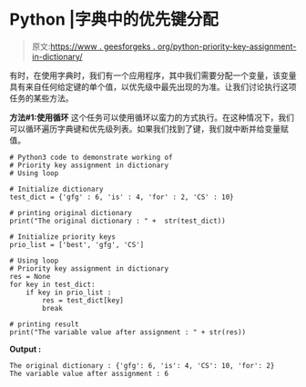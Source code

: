 # Python |字典中的优先键分配

> 原文:[https://www . geesforgeks . org/python-priority-key-assignment-in-dictionary/](https://www.geeksforgeeks.org/python-priority-key-assignment-in-dictionary/)

有时，在使用字典时，我们有一个应用程序，其中我们需要分配一个变量，该变量具有来自任何给定键的单个值，以优先级中最先出现的为准。让我们讨论执行这项任务的某些方法。

**方法#1:使用循环**
这个任务可以使用循环以蛮力的方式执行。在这种情况下，我们可以循环遍历字典键和优先级列表。如果我们找到了键，我们就中断并给变量赋值。

```
# Python3 code to demonstrate working of
# Priority key assignment in dictionary
# Using loop

# Initialize dictionary
test_dict = {'gfg' : 6, 'is' : 4, 'for' : 2, 'CS' : 10}

# printing original dictionary
print("The original dictionary : " +  str(test_dict))

# Initialize priority keys
prio_list = ['best', 'gfg', 'CS']

# Using loop
# Priority key assignment in dictionary
res = None
for key in test_dict:
    if key in prio_list :
        res = test_dict[key]
        break

# printing result 
print("The variable value after assignment : " + str(res))
```

**Output :**

```
The original dictionary : {'gfg': 6, 'is': 4, 'CS': 10, 'for': 2}
The variable value after assignment : 6

```